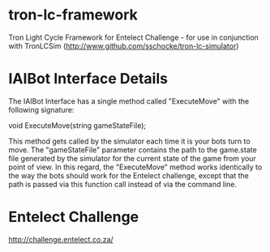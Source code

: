 tron-lc-framework
=================

Tron Light Cycle Framework for Entelect Challenge - for use in conjunction with TronLCSim (http://www.github.com/sschocke/tron-lc-simulator)

IAIBot Interface Details
=================
The IAIBot Interface has a single method called "ExecuteMove" with the following signature:

void ExecuteMove(string gameStateFile);

This method gets called by the simulator each time it is your bots turn to move. The "gameStateFile" parameter contains the path to the game.state file generated by the simulator for the current state of the game from your point of view. In this regard, the "ExecuteMove" method works identically to the way the bots should work for the Entelect challenge, except that the path is passed via this function call instead of via the command line.

Entelect Challenge
=================

http://challenge.entelect.co.za/
